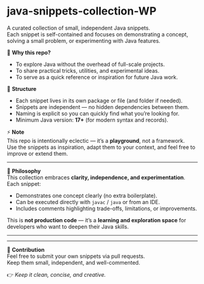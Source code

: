 # java-snippets-collection-WP

A curated collection of small, independent Java snippets.  
Each snippet is self-contained and focuses on demonstrating a concept, solving a small problem, or experimenting with Java features.

🚀 **Why this repo?**  
- To explore Java without the overhead of full-scale projects.  
- To share practical tricks, utilities, and experimental ideas.  
- To serve as a quick reference or inspiration for future Java work.  

📂 **Structure**  
- Each snippet lives in its own package or file (and folder if needed).  
- Snippets are independent — no hidden dependencies between them.  
- Naming is explicit so you can quickly find what you’re looking for.  
- Minimum Java version: **17+** (for modern syntax and records).  

⚡ **Note**  
This repo is intentionally eclectic — it’s a **playground**, not a framework.  
Use the snippets as inspiration, adapt them to your context, and feel free to improve or extend them.  

---

🧠 **Philosophy**  
This collection embraces **clarity, independence, and experimentation**.  
Each snippet:
- Demonstrates one concept clearly (no extra boilerplate).  
- Can be executed directly with `javac` / `java` or from an IDE.  
- Includes comments highlighting trade-offs, limitations, or improvements.

This is **not production code** — it’s a **learning and exploration space** for developers who want to deepen their Java skills.

---
<!--
💡 **Examples**

| Snippet | Description | Link |
|----------|--------------|------|
| `HangmanGameCLI` | Simple CLI hangman game built using standard I/O and OOP principles. | [View](https://github.com/hugoegry/java-snippets-collection-WP/tree/main/src/snippets/games/HangmanGameCLI.java) |
| `TextLanguageDetector` | Language detection by character frequency analysis. | [View](https://github.com/hugoegry/java-snippets-collection-WP/blob/main/src/snippets/ai/TextLanguageDetector.java) |
| `SimpleHttpServer` | Minimal HTTP server using `com.sun.net.httpserver`. | [View](https://github.com/hugoegry/java-snippets-collection-WP/tree/main/src/snippets/network/SimpleHttpServer.java) |
| `ThreadPoolShowcase` | Demonstrates basic thread pooling with `ExecutorService`. | [View](https://github.com/hugoegry/java-snippets-collection-WP/tree/main/src/snippets/concurrency/ThreadPoolShowcase.java) |
-->

---

🧩 **Contribution**  
Feel free to submit your own snippets via pull requests.  
Keep them small, independent, and well-commented.  

👉 *Keep it clean, concise, and creative.*
